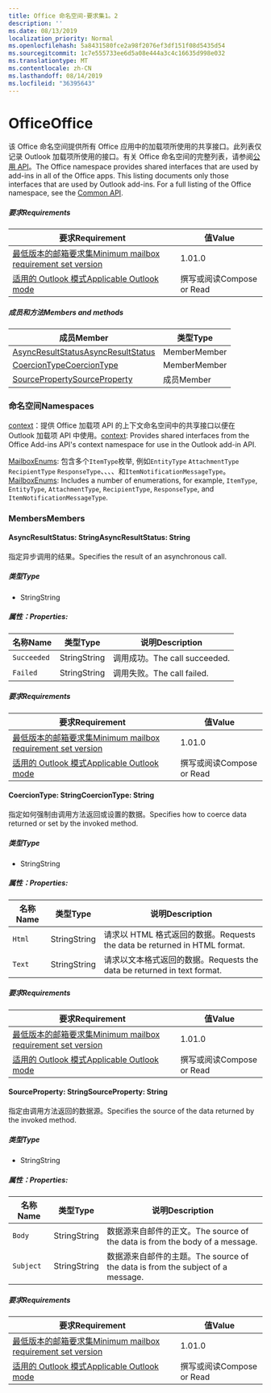 ```yaml
---
title: Office 命名空间-要求集1。2
description: ''
ms.date: 08/13/2019
localization_priority: Normal
ms.openlocfilehash: 5a8431580fce2a98f2076ef3df151f08d5435d54
ms.sourcegitcommit: 1c7e555733ee6d5a08e444a3c4c16635d998e032
ms.translationtype: MT
ms.contentlocale: zh-CN
ms.lasthandoff: 08/14/2019
ms.locfileid: "36395643"
---
```

# <a name="office"></a><span data-ttu-id="36a6e-102">Office</span><span class="sxs-lookup"><span data-stu-id="36a6e-102">Office</span></span>

<span data-ttu-id="36a6e-p101">该 Office 命名空间提供所有 Office 应用中的加载项所使用的共享接口。此列表仅记录 Outlook 加载项所使用的接口。有关 Office 命名空间的完整列表，请参阅[公用 API](/javascript/api/office)。</span><span class="sxs-lookup"><span data-stu-id="36a6e-p101">The Office namespace provides shared interfaces that are used by add-ins in all of the Office apps. This listing documents only those interfaces that are used by Outlook add-ins. For a full listing of the Office namespace, see the [Common API](/javascript/api/office).</span></span>

##### <a name="requirements"></a><span data-ttu-id="36a6e-105">要求</span><span class="sxs-lookup"><span data-stu-id="36a6e-105">Requirements</span></span>

|<span data-ttu-id="36a6e-106">要求</span><span class="sxs-lookup"><span data-stu-id="36a6e-106">Requirement</span></span>| <span data-ttu-id="36a6e-107">值</span><span class="sxs-lookup"><span data-stu-id="36a6e-107">Value</span></span>|
|---|---|
|[<span data-ttu-id="36a6e-108">最低版本的邮箱要求集</span><span class="sxs-lookup"><span data-stu-id="36a6e-108">Minimum mailbox requirement set version</span></span>](/office/dev/add-ins/reference/requirement-sets/outlook-api-requirement-sets)| <span data-ttu-id="36a6e-109">1.0</span><span class="sxs-lookup"><span data-stu-id="36a6e-109">1.0</span></span>|
|[<span data-ttu-id="36a6e-110">适用的 Outlook 模式</span><span class="sxs-lookup"><span data-stu-id="36a6e-110">Applicable Outlook mode</span></span>](/outlook/add-ins/#extension-points)| <span data-ttu-id="36a6e-111">撰写或阅读</span><span class="sxs-lookup"><span data-stu-id="36a6e-111">Compose or Read</span></span>|

##### <a name="members-and-methods"></a><span data-ttu-id="36a6e-112">成员和方法</span><span class="sxs-lookup"><span data-stu-id="36a6e-112">Members and methods</span></span>

| <span data-ttu-id="36a6e-113">成员</span><span class="sxs-lookup"><span data-stu-id="36a6e-113">Member</span></span> | <span data-ttu-id="36a6e-114">类型</span><span class="sxs-lookup"><span data-stu-id="36a6e-114">Type</span></span> |
|--------|------|
| [<span data-ttu-id="36a6e-115">AsyncResultStatus</span><span class="sxs-lookup"><span data-stu-id="36a6e-115">AsyncResultStatus</span></span>](#asyncresultstatus-string) | <span data-ttu-id="36a6e-116">Member</span><span class="sxs-lookup"><span data-stu-id="36a6e-116">Member</span></span> |
| [<span data-ttu-id="36a6e-117">CoercionType</span><span class="sxs-lookup"><span data-stu-id="36a6e-117">CoercionType</span></span>](#coerciontype-string) | <span data-ttu-id="36a6e-118">Member</span><span class="sxs-lookup"><span data-stu-id="36a6e-118">Member</span></span> |
| [<span data-ttu-id="36a6e-119">SourceProperty</span><span class="sxs-lookup"><span data-stu-id="36a6e-119">SourceProperty</span></span>](#sourceproperty-string) | <span data-ttu-id="36a6e-120">成员</span><span class="sxs-lookup"><span data-stu-id="36a6e-120">Member</span></span> |

### <a name="namespaces"></a><span data-ttu-id="36a6e-121">命名空间</span><span class="sxs-lookup"><span data-stu-id="36a6e-121">Namespaces</span></span>

<span data-ttu-id="36a6e-122">[context](office.context.md)：提供 Office 加载项 API 的上下文命名空间中的共享接口以便在 Outlook 加载项 API 中使用。</span><span class="sxs-lookup"><span data-stu-id="36a6e-122">[context](office.context.md): Provides shared interfaces from the Office Add-ins API's context namespace for use in the Outlook add-in API.</span></span>

<span data-ttu-id="36a6e-123">[MailboxEnums](/javascript/api/outlook/office.mailboxenums.attachmenttype?view=outlook-js-1.2): 包含多个`ItemType`枚举, 例如`EntityType` `AttachmentType` `RecipientType` `ResponseType`、、、、和`ItemNotificationMessageType`。</span><span class="sxs-lookup"><span data-stu-id="36a6e-123">[MailboxEnums](/javascript/api/outlook/office.mailboxenums.attachmenttype?view=outlook-js-1.2): Includes a number of enumerations, for example, `ItemType`, `EntityType`, `AttachmentType`, `RecipientType`, `ResponseType`, and `ItemNotificationMessageType`.</span></span>

### <a name="members"></a><span data-ttu-id="36a6e-124">Members</span><span class="sxs-lookup"><span data-stu-id="36a6e-124">Members</span></span>

#### <a name="asyncresultstatus-string"></a><span data-ttu-id="36a6e-125">AsyncResultStatus: String</span><span class="sxs-lookup"><span data-stu-id="36a6e-125">AsyncResultStatus: String</span></span>

<span data-ttu-id="36a6e-126">指定异步调用的结果。</span><span class="sxs-lookup"><span data-stu-id="36a6e-126">Specifies the result of an asynchronous call.</span></span>

##### <a name="type"></a><span data-ttu-id="36a6e-127">类型</span><span class="sxs-lookup"><span data-stu-id="36a6e-127">Type</span></span>

*   <span data-ttu-id="36a6e-128">String</span><span class="sxs-lookup"><span data-stu-id="36a6e-128">String</span></span>

##### <a name="properties"></a><span data-ttu-id="36a6e-129">属性：</span><span class="sxs-lookup"><span data-stu-id="36a6e-129">Properties:</span></span>

|<span data-ttu-id="36a6e-130">名称</span><span class="sxs-lookup"><span data-stu-id="36a6e-130">Name</span></span>| <span data-ttu-id="36a6e-131">类型</span><span class="sxs-lookup"><span data-stu-id="36a6e-131">Type</span></span>| <span data-ttu-id="36a6e-132">说明</span><span class="sxs-lookup"><span data-stu-id="36a6e-132">Description</span></span>|
|---|---|---|
|`Succeeded`| <span data-ttu-id="36a6e-133">String</span><span class="sxs-lookup"><span data-stu-id="36a6e-133">String</span></span>|<span data-ttu-id="36a6e-134">调用成功。</span><span class="sxs-lookup"><span data-stu-id="36a6e-134">The call succeeded.</span></span>|
|`Failed`| <span data-ttu-id="36a6e-135">String</span><span class="sxs-lookup"><span data-stu-id="36a6e-135">String</span></span>|<span data-ttu-id="36a6e-136">调用失败。</span><span class="sxs-lookup"><span data-stu-id="36a6e-136">The call failed.</span></span>|

##### <a name="requirements"></a><span data-ttu-id="36a6e-137">要求</span><span class="sxs-lookup"><span data-stu-id="36a6e-137">Requirements</span></span>

|<span data-ttu-id="36a6e-138">要求</span><span class="sxs-lookup"><span data-stu-id="36a6e-138">Requirement</span></span>| <span data-ttu-id="36a6e-139">值</span><span class="sxs-lookup"><span data-stu-id="36a6e-139">Value</span></span>|
|---|---|
|[<span data-ttu-id="36a6e-140">最低版本的邮箱要求集</span><span class="sxs-lookup"><span data-stu-id="36a6e-140">Minimum mailbox requirement set version</span></span>](/office/dev/add-ins/reference/requirement-sets/outlook-api-requirement-sets)| <span data-ttu-id="36a6e-141">1.0</span><span class="sxs-lookup"><span data-stu-id="36a6e-141">1.0</span></span>|
|[<span data-ttu-id="36a6e-142">适用的 Outlook 模式</span><span class="sxs-lookup"><span data-stu-id="36a6e-142">Applicable Outlook mode</span></span>](/outlook/add-ins/#extension-points)| <span data-ttu-id="36a6e-143">撰写或阅读</span><span class="sxs-lookup"><span data-stu-id="36a6e-143">Compose or Read</span></span>|

#### <a name="coerciontype-string"></a><span data-ttu-id="36a6e-144">CoercionType: String</span><span class="sxs-lookup"><span data-stu-id="36a6e-144">CoercionType: String</span></span>

<span data-ttu-id="36a6e-145">指定如何强制由调用方法返回或设置的数据。</span><span class="sxs-lookup"><span data-stu-id="36a6e-145">Specifies how to coerce data returned or set by the invoked method.</span></span>

##### <a name="type"></a><span data-ttu-id="36a6e-146">类型</span><span class="sxs-lookup"><span data-stu-id="36a6e-146">Type</span></span>

*   <span data-ttu-id="36a6e-147">String</span><span class="sxs-lookup"><span data-stu-id="36a6e-147">String</span></span>

##### <a name="properties"></a><span data-ttu-id="36a6e-148">属性：</span><span class="sxs-lookup"><span data-stu-id="36a6e-148">Properties:</span></span>

|<span data-ttu-id="36a6e-149">名称</span><span class="sxs-lookup"><span data-stu-id="36a6e-149">Name</span></span>| <span data-ttu-id="36a6e-150">类型</span><span class="sxs-lookup"><span data-stu-id="36a6e-150">Type</span></span>| <span data-ttu-id="36a6e-151">说明</span><span class="sxs-lookup"><span data-stu-id="36a6e-151">Description</span></span>|
|---|---|---|
|`Html`| <span data-ttu-id="36a6e-152">String</span><span class="sxs-lookup"><span data-stu-id="36a6e-152">String</span></span>|<span data-ttu-id="36a6e-153">请求以 HTML 格式返回的数据。</span><span class="sxs-lookup"><span data-stu-id="36a6e-153">Requests the data be returned in HTML format.</span></span>|
|`Text`| <span data-ttu-id="36a6e-154">String</span><span class="sxs-lookup"><span data-stu-id="36a6e-154">String</span></span>|<span data-ttu-id="36a6e-155">请求以文本格式返回的数据。</span><span class="sxs-lookup"><span data-stu-id="36a6e-155">Requests the data be returned in text format.</span></span>|

##### <a name="requirements"></a><span data-ttu-id="36a6e-156">要求</span><span class="sxs-lookup"><span data-stu-id="36a6e-156">Requirements</span></span>

|<span data-ttu-id="36a6e-157">要求</span><span class="sxs-lookup"><span data-stu-id="36a6e-157">Requirement</span></span>| <span data-ttu-id="36a6e-158">值</span><span class="sxs-lookup"><span data-stu-id="36a6e-158">Value</span></span>|
|---|---|
|[<span data-ttu-id="36a6e-159">最低版本的邮箱要求集</span><span class="sxs-lookup"><span data-stu-id="36a6e-159">Minimum mailbox requirement set version</span></span>](/office/dev/add-ins/reference/requirement-sets/outlook-api-requirement-sets)| <span data-ttu-id="36a6e-160">1.0</span><span class="sxs-lookup"><span data-stu-id="36a6e-160">1.0</span></span>|
|[<span data-ttu-id="36a6e-161">适用的 Outlook 模式</span><span class="sxs-lookup"><span data-stu-id="36a6e-161">Applicable Outlook mode</span></span>](/outlook/add-ins/#extension-points)| <span data-ttu-id="36a6e-162">撰写或阅读</span><span class="sxs-lookup"><span data-stu-id="36a6e-162">Compose or Read</span></span>|

#### <a name="sourceproperty-string"></a><span data-ttu-id="36a6e-163">SourceProperty: String</span><span class="sxs-lookup"><span data-stu-id="36a6e-163">SourceProperty: String</span></span>

<span data-ttu-id="36a6e-164">指定由调用方法返回的数据源。</span><span class="sxs-lookup"><span data-stu-id="36a6e-164">Specifies the source of the data returned by the invoked method.</span></span>

##### <a name="type"></a><span data-ttu-id="36a6e-165">类型</span><span class="sxs-lookup"><span data-stu-id="36a6e-165">Type</span></span>

*   <span data-ttu-id="36a6e-166">String</span><span class="sxs-lookup"><span data-stu-id="36a6e-166">String</span></span>

##### <a name="properties"></a><span data-ttu-id="36a6e-167">属性：</span><span class="sxs-lookup"><span data-stu-id="36a6e-167">Properties:</span></span>

|<span data-ttu-id="36a6e-168">名称</span><span class="sxs-lookup"><span data-stu-id="36a6e-168">Name</span></span>| <span data-ttu-id="36a6e-169">类型</span><span class="sxs-lookup"><span data-stu-id="36a6e-169">Type</span></span>| <span data-ttu-id="36a6e-170">说明</span><span class="sxs-lookup"><span data-stu-id="36a6e-170">Description</span></span>|
|---|---|---|
|`Body`| <span data-ttu-id="36a6e-171">String</span><span class="sxs-lookup"><span data-stu-id="36a6e-171">String</span></span>|<span data-ttu-id="36a6e-172">数据源来自邮件的正文。</span><span class="sxs-lookup"><span data-stu-id="36a6e-172">The source of the data is from the body of a message.</span></span>|
|`Subject`| <span data-ttu-id="36a6e-173">String</span><span class="sxs-lookup"><span data-stu-id="36a6e-173">String</span></span>|<span data-ttu-id="36a6e-174">数据源来自邮件的主题。</span><span class="sxs-lookup"><span data-stu-id="36a6e-174">The source of the data is from the subject of a message.</span></span>|

##### <a name="requirements"></a><span data-ttu-id="36a6e-175">要求</span><span class="sxs-lookup"><span data-stu-id="36a6e-175">Requirements</span></span>

|<span data-ttu-id="36a6e-176">要求</span><span class="sxs-lookup"><span data-stu-id="36a6e-176">Requirement</span></span>| <span data-ttu-id="36a6e-177">值</span><span class="sxs-lookup"><span data-stu-id="36a6e-177">Value</span></span>|
|---|---|
|[<span data-ttu-id="36a6e-178">最低版本的邮箱要求集</span><span class="sxs-lookup"><span data-stu-id="36a6e-178">Minimum mailbox requirement set version</span></span>](/office/dev/add-ins/reference/requirement-sets/outlook-api-requirement-sets)| <span data-ttu-id="36a6e-179">1.0</span><span class="sxs-lookup"><span data-stu-id="36a6e-179">1.0</span></span>|
|[<span data-ttu-id="36a6e-180">适用的 Outlook 模式</span><span class="sxs-lookup"><span data-stu-id="36a6e-180">Applicable Outlook mode</span></span>](/outlook/add-ins/#extension-points)| <span data-ttu-id="36a6e-181">撰写或阅读</span><span class="sxs-lookup"><span data-stu-id="36a6e-181">Compose or Read</span></span>|
